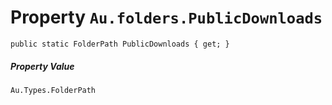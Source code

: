 # Property `Au.folders.PublicDownloads`

```
public static FolderPath PublicDownloads { get; }
```

##### Property Value

`Au.Types.FolderPath`